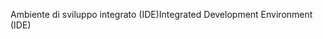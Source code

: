 <span data-ttu-id="8c999-101">Ambiente di sviluppo integrato (IDE)</span><span class="sxs-lookup"><span data-stu-id="8c999-101">Integrated Development Environment (IDE)</span></span>